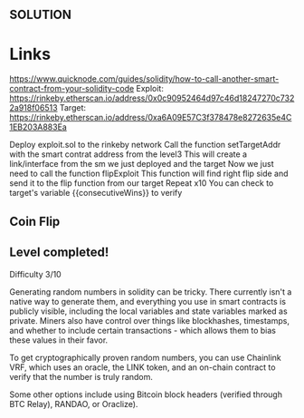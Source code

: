 ## SOLUTION
# Links
https://www.quicknode.com/guides/solidity/how-to-call-another-smart-contract-from-your-solidity-code
Exploit: https://rinkeby.etherscan.io/address/0x0c90952464d97c46d18247270c7322a918f06513
Target: https://rinkeby.etherscan.io/address/0xa6A09E57C3f378478e8272635e4C1EB203A883Ea

Deploy exploit.sol to the rinkeby network
Call the function setTargetAddr with the smart contrat address from the level3
This will create a link/interface from the sm we just deployed and the target
Now we just need to call the function flipExploit
This function will find right flip side and send it to the flip function from our target
Repeat x10
You can check to target's variable {{consecutiveWins}} to verify

## Coin Flip
## Level completed!
Difficulty 3/10

Generating random numbers in solidity can be tricky. There currently isn't a native way to generate them, and everything you use in smart contracts is publicly visible, including the local variables and state variables marked as private. Miners also have control over things like blockhashes, timestamps, and whether to include certain transactions - which allows them to bias these values in their favor.

To get cryptographically proven random numbers, you can use Chainlink VRF, which uses an oracle, the LINK token, and an on-chain contract to verify that the number is truly random.

Some other options include using Bitcoin block headers (verified through BTC Relay), RANDAO, or Oraclize).